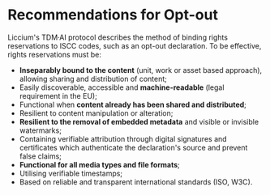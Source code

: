 # Recommendations for Opt-out

Liccium's TDM·AI protocol describes the method of binding rights reservations to ISCC codes, such as an opt-out declaration. To be effective, rights reservations must be:

* **Inseparably bound to the content** (unit, work or asset based approach), \
  allowing sharing and distribution of content;
* Easily discoverable, accessible and **machine-readable** (legal requirement in the EU);
* Functional when **content already has been shared and distributed**;
* Resilient to content manipulation or alteration;
* **Resilient to the removal of embedded metadata** and visible or invisible watermarks;
* Containing verifiable attribution through digital signatures and certificates which authenticate the declaration's source and prevent false claims;&#x20;
* **Functional for all media types and file formats**;
* Utilising verifiable timestamps;
* Based on reliable and transparent international standards (ISO, W3C).
